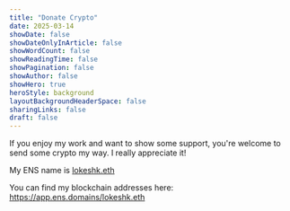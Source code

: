 ```yaml
---
title: "Donate Crypto"
date: 2025-03-14
showDate: false
showDateOnlyInArticle: false
showWordCount: false
showReadingTime: false
showPagination: false
showAuthor: false
showHero: true
heroStyle: background
layoutBackgroundHeaderSpace: false
sharingLinks: false
draft: false
---
```


If you enjoy my work and want to show some support, you're welcome to send
some crypto my way. I really appreciate it!

My ENS name is [lokeshk.eth](https://app.ens.domains/lokeshk.eth)

You can find my blockchain addresses here: https://app.ens.domains/lokeshk.eth
